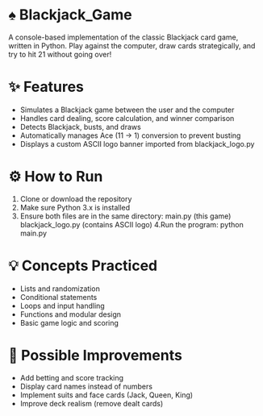 # ♠️ Blackjack_Game
A console-based implementation of the classic Blackjack card game, written in Python.
Play against the computer, draw cards strategically, and try to hit 21 without going over!

# ✨ Features
  - Simulates a Blackjack game between the user and the computer
  - Handles card dealing, score calculation, and winner comparison
  - Detects Blackjack, busts, and draws
  - Automatically manages Ace (11 → 1) conversion to prevent busting
  - Displays a custom ASCII logo banner imported from blackjack_logo.py

# ⚙️ How to Run
1. Clone or download the repository
2. Make sure Python 3.x is installed
3. Ensure both files are in the same directory:
  main.py (this game)
  blackjack_logo.py (contains ASCII logo)
4.Run the program:
  python main.py

# 💡 Concepts Practiced
  - Lists and randomization
  - Conditional statements
  - Loops and input handling
  - Functions and modular design
  - Basic game logic and scoring

# 🧰 Possible Improvements
  - Add betting and score tracking
  - Display card names instead of numbers
  - Implement suits and face cards (Jack, Queen, King)
  - Improve deck realism (remove dealt cards)
